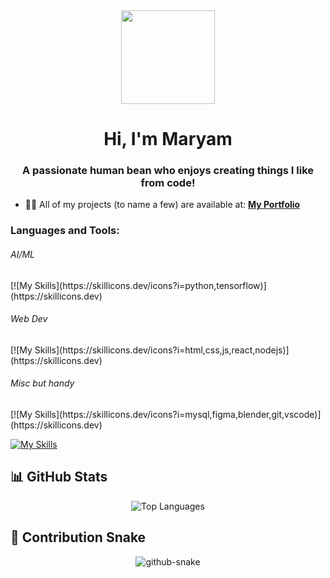 <div align="center">
  <img height="150" src="https://media3.giphy.com/media/v1.Y2lkPTc5MGI3NjExeTRuejdudWY3bzF6YXl0Z25oYXd3Nm1qNXZ0eGJhYWM2d3hwMnlpdyZlcD12MV9naWZzX3NlYXJjaCZjdD1n/L1R1tvI9svkIWwpVYr/100.webp"  />
</div>

###

<h1 align="center">Hi, I'm Maryam</h1>
<h3 align="center">A passionate human bean who enjoys creating things I like from code!</h3>
 

- 👨‍💻 All of my projects (to name a few) are available at: **[My Portfolio](https://maryam-mo-portfolio.vercel.app/)**



<p align="left">
</p>

<h3 align="left">Languages and Tools:</h3>

<h6>AI/ML</h6>
[![My Skills](https://skillicons.dev/icons?i=python,tensorflow)](https://skillicons.dev)

<h6>Web Dev</h6>
[![My Skills](https://skillicons.dev/icons?i=html,css,js,react,nodejs)](https://skillicons.dev)

<h6>Misc but handy</h6>
[![My Skills](https://skillicons.dev/icons?i=mysql,figma,blender,git,vscode)](https://skillicons.dev)

[![My Skills](https://skillicons.dev/icons?i=js,html,css,wasm)](https://skillicons.dev)

## 📊 GitHub Stats


<div align="center">
  <img src="https://github-readme-stats.vercel.app/api/top-langs/?username=mrym-emm&layout=compact&theme=radical&hide_border=true" alt="Top Languages" />
</div>

## 🐍 Contribution Snake
<div align="center">
  <picture>
    <source media="(prefers-color-scheme: dark)" srcset="https://raw.githubusercontent.com/mrym-emm/mrym-emm/output/github-snake-dark.svg" />
    <source media="(prefers-color-scheme: light)" srcset="https://raw.githubusercontent.com/mrym-emm/mrym-emm/output/github-snake.svg" />
    <img alt="github-snake" src="https://raw.githubusercontent.com/mrym-emm/mrym-emm/output/github-snake.svg" />
  </picture>
</div>
